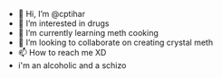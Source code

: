 - 👋 Hi, I’m @cptihar
- 👀 I’m interested in drugs
- 🌱 I’m currently learning meth cooking
- 💞️ I’m looking to collaborate on creating crystal meth
- 📫 How to reach me XD
- i'm an alcoholic and  a schizo

<!---
cptihar/cptihar is a ✨ special ✨ repository because its `README.md` (this file) appears on your GitHub profile.
You can click the Preview link to take a look at your changes.
--->
